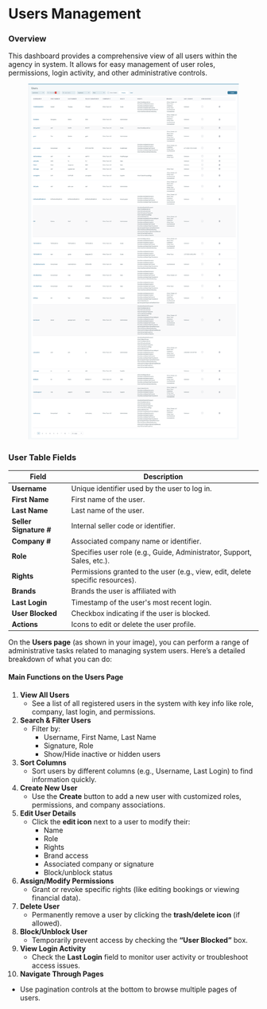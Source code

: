 # Users Management

### **Overview**

This dashboard provides a comprehensive view of all users within the agency in system. It allows for easy management of user roles, permissions, login activity, and other administrative controls.

<figure><img src="../../.gitbook/assets/image (164).png" alt=""><figcaption></figcaption></figure>

### **User Table Fields**

| **Field**              | **Description**                                                                |
| ---------------------- | ------------------------------------------------------------------------------ |
| **Username**           | Unique identifier used by the user to log in.                                  |
| **First Name**         | First name of the user.                                                        |
| **Last Name**          | Last name of the user.                                                         |
| **Seller Signature #** | Internal seller code or identifier.                                            |
| **Company #**          | Associated company name or identifier.                                         |
| **Role**               | Specifies user role (e.g., Guide, Administrator, Support, Sales, etc.).        |
| **Rights**             | Permissions granted to the user (e.g., view, edit, delete specific resources). |
| **Brands**             | Brands the user is affiliated with                                             |
| **Last Login**         | Timestamp of the user's most recent login.                                     |
| **User Blocked**       | Checkbox indicating if the user is blocked.                                    |
| **Actions**            | Icons to edit or delete the user profile.                                      |

On the **Users page** (as shown in your image), you can perform a range of administrative tasks related to managing system users. Here’s a detailed breakdown of what you can do:

#### **Main Functions on the Users Page**

1. **View All Users**
   * See a list of all registered users in the system with key info like role, company, last login, and permissions.
2. **Search & Filter Users**
   * Filter by:
     * Username, First Name, Last Name
     * Signature, Role
     * Show/Hide inactive or hidden users
3. **Sort Columns**
   * Sort users by different columns (e.g., Username, Last Login) to find information quickly.
4. **Create New User**
   * Use the **Create** button to add a new user with customized roles, permissions, and company associations.
5. **Edit User Details**
   * Click the **edit icon** next to a user to modify their:
     * Name
     * Role
     * Rights
     * Brand access
     * Associated company or signature
     * Block/unblock status
6. **Assign/Modify Permissions**
   * Grant or revoke specific rights (like editing bookings or viewing financial data).
7. **Delete User**
   * Permanently remove a user by clicking the **trash/delete icon** (if allowed).
8. **Block/Unblock User**
   * Temporarily prevent access by checking the **“User Blocked”** box.
9. **View Login Activity**
   * Check the **Last Login** field to monitor user activity or troubleshoot access issues.
10. **Navigate Through Pages**

* Use pagination controls at the bottom to browse multiple pages of users.
